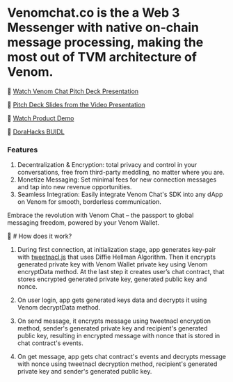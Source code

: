 # Venomchat.co is the a Web 3 Messenger with native on-chain message processing, making the most out of TVM architecture of Venom. 

:green_heart: [Watch Venom Chat Pitch Deck Presentation](https://www.youtube.com/watch?v=gh99-yFUxeo&feature=youtu.be)

:green_heart: [Pitch Deck Slides from the Video Presentation](https://docs.google.com/presentation/d/1pYn7STvRaf4iE6LoZnB3aAN5BOiUSl1OVlKbij-L-k4/edit?usp=sharing)

:green_heart: [Watch Product Demo](https://youtu.be/6tkwZ8SCLpA)

:green_heart: [DoraHacks BUIDL](https://dorahacks.io/buidl/5564)


### Features

   1. Decentralization & Encryption: total privacy and control in your conversations, free from third-party meddling, no matter where you are.
   2. Monetize Messaging: Set minimal fees for new connection messages and tap into new revenue opportunities.
   3. Seamless Integration: Easily integrate Venom Chat's SDK into any dApp on Venom for smooth, borderless communication.

Embrace the revolution with Venom Chat – the passport to global messaging freedom, powered by your Venom Wallet.

:key: # How does it work? 
1. During first connection, at initialization stage, app generates key-pair with [tweetnacl.js](https://www.section.io/engineering-education/implementing-public-key-cryptography-in-javascript/) that uses Diffie Hellman Algorithm. Then it encrypts generated private key with Venom Wallet private key using Venom encryptData method. At the last step it creates user’s chat contract, that stores encrypted generated private key, generated public key and nonce.

2. On user login, app gets generated keys data and decrypts it using Venom decryptData method.

3. On send message, it encrypts message using tweetnacl encryption method, sender's generated private key and recipient's generated public key, resulting in encrypted message with nonce that is stored in chat contract's events.

4. On get message, app gets chat contract's events and decrypts message with nonce using tweetnacl decryption method, recipient's generated private key and sender's generated public key.
